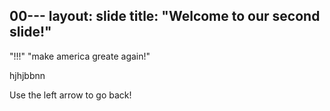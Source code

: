 00---
layout: slide
title: "Welcome to our second slide!"
---
"!!!"
"make america greate again!"

hjhjbbnn

Use the left arrow to go back!
